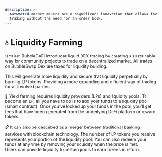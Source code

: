 ```yaml
---
description: >-
  Automated market makers are a significant innovation that allows for on-chain
  trading without the need for an order book.
---
```


# 💧 Liquidity Farming

:scales: BubbleDeFi introduces liquid DEX trading by creating a sustainable way for community projects to trade on a decentralized market. All trades on BubbleSwap Dex are taxed for liquidity building.\
\
This will generate more liquidity and secure that liquidity perpetually by burning LP tokens. Providing a more expanding and efficient way of trading for all involved parties.

:ocean: Yield farming requires liquidity providers (LPs) and liquidity pools. To become an LP, all you have to do is to add your funds to a liquidity pool (smart contract). Once you’ve locked up your funds in the pool, you’ll get fees that have been generated from the underlying DeFi platform or reward tokens.\
\
:unlock: It can also be described as a merger between traditional banking services with blockchain technology. The number of LP tokens you receive represents your portion of the liquidity pool. You can also redeem your funds at any time by removing your liquidity when the price is met. \
Users can provide liquidity to certain pools to earn tokens in return.&#x20;

